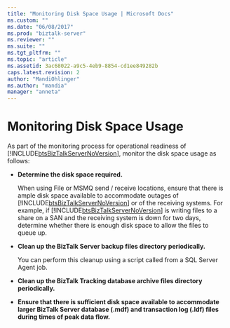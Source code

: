```yaml
---
title: "Monitoring Disk Space Usage | Microsoft Docs"
ms.custom: ""
ms.date: "06/08/2017"
ms.prod: "biztalk-server"
ms.reviewer: ""
ms.suite: ""
ms.tgt_pltfrm: ""
ms.topic: "article"
ms.assetid: 3ac68022-a9c5-4eb9-8854-cd1ee849282b
caps.latest.revision: 2
author: "MandiOhlinger"
ms.author: "mandia"
manager: "anneta"
---
```

# Monitoring Disk Space Usage
As part of the monitoring process for operational readiness of [!INCLUDE[btsBizTalkServerNoVersion](../includes/btsbiztalkservernoversion-md.md)], monitor the disk space usage as follows:  

- **Determine the disk space required.**  

   When using File or MSMQ send / receive locations, ensure that there is ample disk space available to accommodate outages of [!INCLUDE[btsBizTalkServerNoVersion](../includes/btsbiztalkservernoversion-md.md)] or of the receiving systems. For example, if [!INCLUDE[btsBizTalkServerNoVersion](../includes/btsbiztalkservernoversion-md.md)] is writing files to a share on a SAN and the receiving system is down for two days, determine whether there is enough disk space to allow the files to queue up.  

- **Clean up the BizTalk Server backup files directory periodically.**  

   You can perform this cleanup using a script called from a SQL Server Agent job.  

- **Clean up the BizTalk Tracking database archive files directory periodically.**  

- **Ensure that there is sufficient disk space available to accommodate larger BizTalk Server database (.mdf) and transaction log (.ldf) files during times of peak data flow.**
